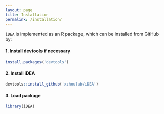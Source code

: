 ```yaml
---
layout: page
title: Installation
permalink: /installation/
---
```


`iDEA` is implemented as an R package, which can be installed from GitHub by:

#### 1. Install devtools if necessary
```r
install.packages('devtools')
```

#### 2. Install iDEA
```r
devtools::install_github('xzhoulab/iDEA')
```
#### 3. Load package
```r
library(iDEA)
```
